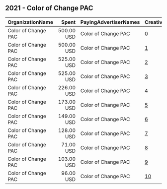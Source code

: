 ## 2021 - Color of Change PAC 
|OrganizationName|Spent|PayingAdvertiserNames|CreativeUrls|Impressions|Genders|AgeBrackets|CountryCodes|BillingAddresses|CandidateBallotInformation|
|:---|---:|:---|:---|---:|:---|:---|:---|:---|:---|
|Color of Change PAC|500.00 USD|Color of Change PAC|[0](https://www.snap.com/political-ads/asset/7010bb69d670f8b677ab98441e7f63052ad96f187f6baf3efbb66dba4f47581f?mediaType=jpg)|228,598||18+|united states|"1714 Franklin St,Oakland,94612,US"|Larry Krasner|
|Color of Change PAC|500.00 USD|Color of Change PAC|[1](https://www.snap.com/political-ads/asset/4767dca446d96189c4811b3ab19b6bcff60cfd35d81a245e915c5457e4722383?mediaType=jpg)|228,163||18+|united states|"1714 Franklin St,Oakland,94612,US"|Larry Krasner|
|Color of Change PAC|525.00 USD|Color of Change PAC|[2](https://www.snap.com/political-ads/asset/86bc35703ebfb7800b2b393c5c3b7102a9e9ddb97bbaa194e8242d03153203c8?mediaType=jpg)|227,232||18+|united states|"1714 Franklin St,Oakland,94612,US"|Minneapolis City Question 2|
|Color of Change PAC|525.00 USD|Color of Change PAC|[3](https://www.snap.com/political-ads/asset/86bc35703ebfb7800b2b393c5c3b7102a9e9ddb97bbaa194e8242d03153203c8?mediaType=jpg)|227,099||18+|united states|"1714 Franklin St,Oakland,94612,US"|Minneapolis City Question 2|
|Color of Change PAC|226.00 USD|Color of Change PAC|[4](https://www.snap.com/political-ads/asset/46bc2511264989271dff13b808ea0daa624a2a296749d5765631e4c6fa85a6bb?mediaType=jpeg)|87,794||18+|united states|"1714 Franklin St,Oakland,94612,US"|Minneapolis City Question 2|
|Color of Change PAC|173.00 USD|Color of Change PAC|[5](https://www.snap.com/political-ads/asset/15a52b66422531eb4d5a2e9eb283b559685bbb9880219206763d7f54206f6841?mediaType=jpeg)|67,767||18+|united states|"1714 Franklin St,Oakland,94612,US"|Minneapolis City Question 2|
|Color of Change PAC|149.00 USD|Color of Change PAC|[6](https://www.snap.com/political-ads/asset/5841fd789147d80a7e2b96e6deae64a598e20cfd91dfbc46ef74b8bcd005ac57?mediaType=jpeg)|58,754||18+|united states|"1714 Franklin St,Oakland,94612,US"|Minneapolis City Question 2|
|Color of Change PAC|128.00 USD|Color of Change PAC|[7](https://www.snap.com/political-ads/asset/86bc35703ebfb7800b2b393c5c3b7102a9e9ddb97bbaa194e8242d03153203c8?mediaType=jpg)|56,560||18+|united states|"1714 Franklin St,Oakland,94612,US"|Minneapolis City Question 2|
|Color of Change PAC|71.00 USD|Color of Change PAC|[8](https://www.snap.com/political-ads/asset/80d5b188086f6864f3b7c62021431e130f30f4f80100085fc650f2088d54caed?mediaType=jpeg)|32,070||18+|united states|"1714 Franklin St,Oakland,94612,US"|Minneapolis City Question 2|
|Color of Change PAC|103.00 USD|Color of Change PAC|[9](https://www.snap.com/political-ads/asset/86bc35703ebfb7800b2b393c5c3b7102a9e9ddb97bbaa194e8242d03153203c8?mediaType=jpg)|26,733||18+|united states|"1714 Franklin St,Oakland,94612,US"|Minneapolis City Question 2|
|Color of Change PAC|96.00 USD|Color of Change PAC|[10](https://www.snap.com/political-ads/asset/815205e4c3fa532608e39e60a5b9d9f2881d9fea68504cb1ce2478271f889212?mediaType=jpg)|25,147||18+|united states|"1714 Franklin St,Oakland,94612,US"|Minneapolis City Question 2|
